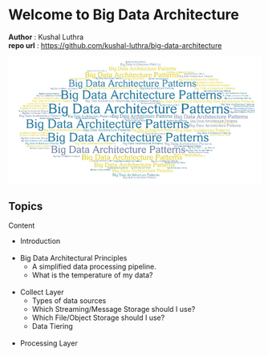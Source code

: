 # Welcome to Big Data Architecture

**Author** : Kushal Luthra <br>
**repo url** : https://github.com/kushal-luthra/big-data-architecture


![](images/Front_page.jpeg)

## Topics
Content <br>
- Introduction <br><br>
- Big Data Architectural Principles<br>
   - A simplified data processing pipeline.<br>
   - What is the temperature of my data?<br><br>
- Collect Layer<br>
   - Types of data sources<br>
   - Which Streaming/Message Storage should I use?<br>
   - Which File/Object Storage should I use?<br>
   - Data Tiering<br><br>
- Processing Layer<br><br>